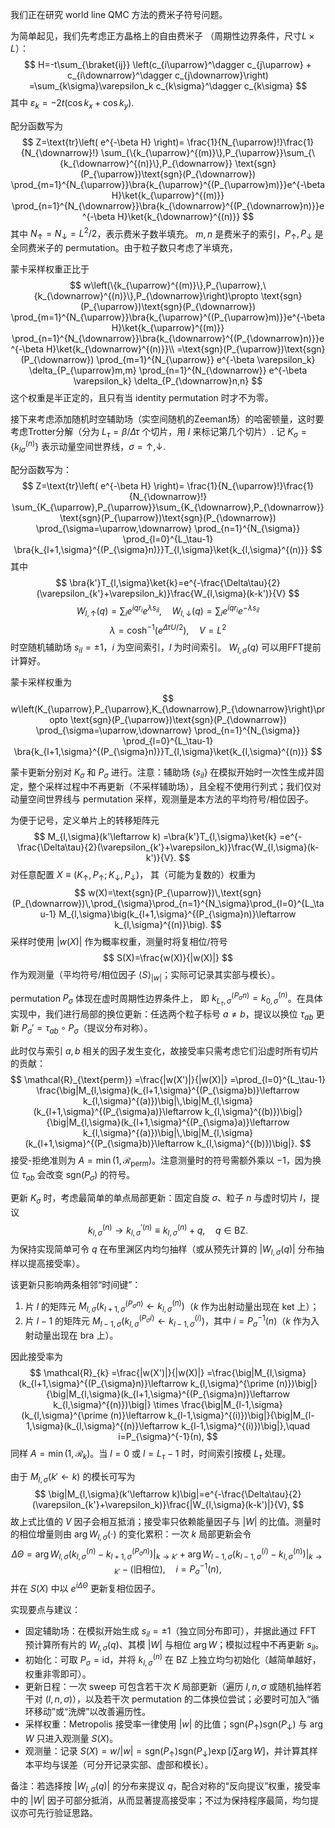 我们正在研究 world line QMC 方法的费米子符号问题。

为简单起见，我们先考虑正方晶格上的自由费米子
（周期性边界条件，尺寸$L\times L$）：
$$
H=-t\sum_{\braket{ij}}
\left(c_{i\uparrow}^\dagger c_{j\uparrow} + c_{i\downarrow}^\dagger c_{j\downarrow}\right)
=\sum_{k\sigma}\varepsilon_k c_{k\sigma}^\dagger c_{k\sigma}
$$
其中 $\varepsilon_k=-2t(\cos k_x + \cos k_y)$.

配分函数写为
$$
Z=\text{tr}\left( e^{-\beta H} \right)=
\frac{1}{N_{\uparrow}!}\frac{1}{N_{\downarrow}!}
\sum_{\{k_{\uparrow}^{(m)}\},P_{\uparrow}}\sum_{\{k_{\downarrow}^{(n)}\},P_{\downarrow}}
\text{sgn}(P_{\uparrow})\text{sgn}(P_{\downarrow})
\prod_{m=1}^{N_{\uparrow}}\bra{k_{\uparrow}^{(P_{\uparrow}m)}}e^{-\beta H}\ket{k_{\uparrow}^{(m)}}
\prod_{n=1}^{N_{\downarrow}}\bra{k_{\downarrow}^{(P_{\downarrow}n)}}e^{-\beta H}\ket{k_{\downarrow}^{(n)}}
$$
其中 $N_{\uparrow}=N_{\downarrow}=L^2/2$，表示费米子数半填充。
$m,n$ 是费米子的索引，$P_{\uparrow},P_{\downarrow}$ 是全同费米子的 permutation。由于粒子数只考虑了半填充，

蒙卡采样权重正比于
$$
w\left(\{k_{\uparrow}^{(m)}\},P_{\uparrow},\{k_{\downarrow}^{(n)}\},P_{\downarrow}\right)\propto
\text{sgn}(P_{\uparrow})\text{sgn}(P_{\downarrow})
\prod_{m=1}^{N_{\uparrow}}\bra{k_{\uparrow}^{(P_{\uparrow}m)}}e^{-\beta H}\ket{k_{\uparrow}^{(m)}}
\prod_{n=1}^{N_{\downarrow}}\bra{k_{\downarrow}^{(P_{\downarrow}n)}}e^{-\beta H}\ket{k_{\downarrow}^{(n)}}\\
=\text{sgn}(P_{\uparrow})\text{sgn}(P_{\downarrow})
\prod_{m=1}^{N_{\uparrow}} e^{-\beta \varepsilon_k} \delta_{P_{\uparrow}m,m} 
\prod_{n=1}^{N_{\downarrow}} e^{-\beta \varepsilon_k} \delta_{P_{\downarrow}n,n} 
$$
这个权重是半正定的，且只有当 identity permutation 时才不为零。

接下来考虑添加随机时空辅助场（实空间随机的Zeeman场）的哈密顿量，这时要考虑Trotter分解（分为 $L_\tau=\beta/\Delta\tau$ 个切片，用 $l$ 来标记第几个切片）. 
记 $K_\sigma=\{k_{l\sigma}^{(n)}\}$ 表示动量空间世界线，$\sigma=\uparrow,\downarrow$.

配分函数写为：
$$
Z=\text{tr}\left( e^{-\beta H} \right)=
\frac{1}{N_{\uparrow}!}\frac{1}{N_{\downarrow}!}
\sum_{K_{\uparrow},P_{\uparrow}}\sum_{K_{\downarrow},P_{\downarrow}}
\text{sgn}(P_{\uparrow})\text{sgn}(P_{\downarrow})
\prod_{\sigma=\uparrow,\downarrow}
\prod_{n=1}^{N_{\sigma}}
\prod_{l=0}^{L_\tau-1}
\bra{k_{l+1,\sigma}^{(P_{\sigma}n)}}T_{l,\sigma}\ket{k_{l,\sigma}^{(n)}}
$$
其中
$$
\bra{k'}T_{l,\sigma}\ket{k}=e^{-\frac{\Delta\tau}{2}(\varepsilon_{k'}+\varepsilon_k)}\frac{W_{l,\sigma}(k-k')}{V}
$$
$$
W_{l,\uparrow}(q)=\sum_{i} e^{i q r_i} e^{\lambda s_{il}},\quad
W_{l,\downarrow}(q)=\sum_{i} e^{i q r_i} e^{-\lambda s_{il}}
$$
$$
\lambda=\cosh^{-1}(e^{\Delta\tau U/2}), \quad V=L^2
$$
时空随机辅助场 $s_{il}=\pm 1$，$i$ 为空间索引，$l$ 为时间索引。
$W_{l,\sigma}(q)$ 可以用FFT提前计算好。

蒙卡采样权重为
$$
w\left(K_{\uparrow},P_{\uparrow},K_{\downarrow},P_{\downarrow}\right)\propto
\text{sgn}(P_{\uparrow})\text{sgn}(P_{\downarrow})
\prod_{\sigma=\uparrow,\downarrow}
\prod_{n=1}^{N_{\sigma}}
\prod_{l=0}^{L_\tau-1}
\bra{k_{l+1,\sigma}^{(P_{\sigma}n)}}T_{l,\sigma}\ket{k_{l,\sigma}^{(n)}}
$$

蒙卡更新分别对 $K_{\sigma}$ 和 $P_{\sigma}$ 进行。注意：辅助场 $\{s_{il}\}$ 在模拟开始时一次性生成并固定，整个采样过程中不再更新（不采样辅助场），且全程不使用行列式；我们仅对动量空间世界线与 permutation 采样，观测量是本方法的平均符号/相位因子。

为便于记号，定义单片上的转移矩阵元
$$
M_{l,\sigma}(k'\leftarrow k)
=\bra{k'}T_{l,\sigma}\ket{k}
=e^{-\frac{\Delta\tau}{2}(\varepsilon_{k'}+\varepsilon_k)}\frac{W_{l,\sigma}(k-k')}{V}.
$$
对任意配置 $X\equiv (K_{\uparrow},P_{\uparrow};K_{\downarrow},P_{\downarrow})$，
其（可能为复数的）权重为
$$
w(X)=\text{sgn}(P_{\uparrow})\,\text{sgn}(P_{\downarrow})\,\prod_{\sigma}\prod_{n=1}^{N_\sigma}\prod_{l=0}^{L_\tau-1} M_{l,\sigma}\big(k_{l+1,\sigma}^{(P_{\sigma}n)}\leftarrow k_{l,\sigma}^{(n)}\big).
$$
采样时使用 $|w(X)|$ 作为概率权重，测量时将复相位/符号
$$
S(X)=\frac{w(X)}{|w(X)|}
$$
作为观测量（平均符号/相位因子 $\langle S\rangle_{|w|}$；实际可记录其实部与模长）。

permutation $P_{\sigma}$ 体现在虚时周期性边界条件上，
即 $k_{L_\tau,\sigma}^{(P_{\sigma}n)}=k_{0,\sigma}^{(n)}$。在具体实现中，我们进行局部的换位更新：任选两个粒子标号 $a\ne b$，提议以换位 $\tau_{ab}$ 更新 $P_{\sigma}'=\tau_{ab}\circ P_{\sigma}$（提议分布对称）。

此时仅与索引 $a,b$ 相关的因子发生变化，故接受率只需考虑它们沿虚时所有切片的贡献：
$$
\mathcal{R}_{\text{perm}}
=\frac{|w(X')|}{|w(X)|}
=\prod_{l=0}^{L_\tau-1}
\frac{\big|M_{l,\sigma}(k_{l+1,\sigma}^{(P_{\sigma}b)}\leftarrow k_{l,\sigma}^{(a)})\big|\,\big|M_{l,\sigma}(k_{l+1,\sigma}^{(P_{\sigma}a)}\leftarrow k_{l,\sigma}^{(b)})\big|}
{\big|M_{l,\sigma}(k_{l+1,\sigma}^{(P_{\sigma}a)}\leftarrow k_{l,\sigma}^{(a)})\big|\,\big|M_{l,\sigma}(k_{l+1,\sigma}^{(P_{\sigma}b)}\leftarrow k_{l,\sigma}^{(b)})\big|}.
$$
接受-拒绝准则为 $A=\min(1,\mathcal{R}_{\text{perm}})$。注意测量时的符号需额外乘以 $-1$，因为换位 $\tau_{ab}$ 会改变 $\text{sgn}(P_{\sigma})$ 的符号。

更新 $K_{\sigma}$ 时，考虑最简单的单点局部更新：固定自旋 $\sigma$、粒子 $n$ 与虚时切片 $l$，提议
$$
k_{l,\sigma}^{(n)}\to k_{l,\sigma}^{\prime (n)}\equiv k_{l,\sigma}^{(n)}+q,\quad q\in\text{BZ}.
$$
为保持实现简单可令 $q$ 在布里渊区内均匀抽样（或从预先计算的 $|W_{l,\sigma}(q)|$ 分布抽样以提高接受率）。

该更新只影响两条相邻“时间键”：
1) 片 $l$ 的矩阵元 $M_{l,\sigma}(k_{l+1,\sigma}^{(P_{\sigma}n)}\leftarrow k_{l,\sigma}^{(n)})$（$k$ 作为出射动量出现在 ket 上）；
2) 片 $l-1$ 的矩阵元 $M_{l-1,\sigma}(k_{l,\sigma}^{(P_{\sigma}i)}\leftarrow k_{l-1,\sigma}^{(i)})$，其中 $i=P_{\sigma}^{-1}(n)$（$k$ 作为入射动量出现在 bra 上）。

因此接受率为
$$
\mathcal{R}_{k}
=\frac{|w(X')|}{|w(X)|}
=\frac{\big|M_{l,\sigma}(k_{l+1,\sigma}^{(P_{\sigma}n)}\leftarrow k_{l,\sigma}^{\prime (n)})\big|}{\big|M_{l,\sigma}(k_{l+1,\sigma}^{(P_{\sigma}n)}\leftarrow k_{l,\sigma}^{(n)})\big|}
\times
\frac{\big|M_{l-1,\sigma}(k_{l,\sigma}^{\prime (n)}\leftarrow k_{l-1,\sigma}^{(i)})\big|}{\big|M_{l-1,\sigma}(k_{l,\sigma}^{(n)}\leftarrow k_{l-1,\sigma}^{(i)})\big|},\quad i=P_{\sigma}^{-1}(n),
$$
同样 $A=\min(1,\mathcal{R}_{k})$。当 $l=0$ 或 $l=L_\tau-1$ 时，时间索引按模 $L_\tau$ 处理。

由于 $M_{l,\sigma}(k'\leftarrow k)$ 的模长可写为
$$
\big|M_{l,\sigma}(k'\leftarrow k)\big|=e^{-\frac{\Delta\tau}{2}(\varepsilon_{k'}+\varepsilon_k)}\frac{|W_{l,\sigma}(k-k')|}{V},
$$
故上式比值的 $V$ 因子会相互抵消；接受率只依赖能量因子与 $|W|$ 的比值。测量时的相位增量则由 $\arg W_{l,\sigma}(\cdot)$ 的变化累积：一次 $k$ 局部更新会令
$$
\Delta\Theta=\arg W_{l,\sigma}\big(k_{l,\sigma}^{(n)}-k_{l+1,\sigma}^{(P_{\sigma}n)}\big)\Big|_{k\to k'}
+\arg W_{l-1,\sigma}\big(k_{l-1,\sigma}^{(i)}-k_{l,\sigma}^{(n)}\big)\Big|_{k\to k'}
-\text{(旧相位)},\quad i=P_{\sigma}^{-1}(n),
$$
并在 $S(X)$ 中以 $e^{i\Delta\Theta}$ 更新复相位因子。

实现要点与建议：
- 固定辅助场：在模拟开始生成 $s_{il}=\pm1$（独立同分布即可），并据此通过 FFT 预计算所有片的 $W_{l,\sigma}(q)$、其模 $|W|$ 与相位 $\arg W$；模拟过程中不再更新 $s_{il}$。
- 初始化：可取 $P_{\sigma}=\text{id}$，并将 $k_{l,\sigma}^{(n)}$ 在 BZ 上独立均匀初始化（越简单越好，权重非零即可）。
- 更新日程：一次 sweep 可包含若干次 $K$ 局部更新（遍历 $l,n,\sigma$ 或随机抽样若干对 $(l,n,\sigma)$），以及若干次 permutation 的二体换位尝试；必要时可加入“循环移动”或“洗牌”以改善遍历性。
- 采样权重：Metropolis 接受率一律使用 $|w|$ 的比值；$\text{sgn}(P_{\uparrow})\text{sgn}(P_{\downarrow})$ 与 $\arg W$ 只进入观测量 $S(X)$。
- 观测量：记录 $S(X)=w/|w|=\text{sgn}(P_{\uparrow})\text{sgn}(P_{\downarrow})\exp[i\sum\arg W]$，并计算其样本平均与误差（可分开记录实部、虚部和模长）。

备注：若选择按 $|W_{l,\sigma}(q)|$ 的分布来提议 $q$，配合对称的“反向提议”权重，接受率中的 $|W|$ 因子可部分抵消，从而显著提高接受率；不过为保持程序最简，均匀提议亦可先行验证思路。
